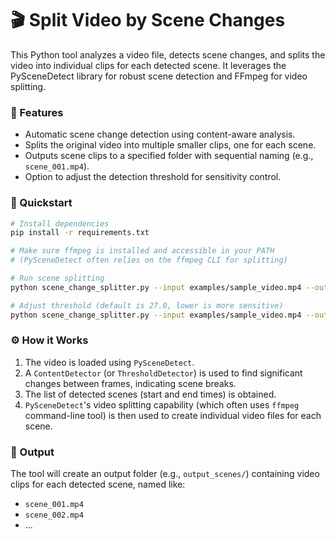 # 🎬 Split Video by Scene Changes

This Python tool analyzes a video file, detects scene changes, and splits the video into individual clips for each detected scene. It leverages the PySceneDetect library for robust scene detection and FFmpeg for video splitting.

### 🔧 Features
- Automatic scene change detection using content-aware analysis.
- Splits the original video into multiple smaller clips, one for each scene.
- Outputs scene clips to a specified folder with sequential naming (e.g., `scene_001.mp4`).
- Option to adjust the detection threshold for sensitivity control.

### 🏁 Quickstart
```bash
# Install dependencies
pip install -r requirements.txt

# Make sure ffmpeg is installed and accessible in your PATH
# (PySceneDetect often relies on the ffmpeg CLI for splitting)

# Run scene splitting
python scene_change_splitter.py --input examples/sample_video.mp4 --output_folder output_scenes/

# Adjust threshold (default is 27.0, lower is more sensitive)
python scene_change_splitter.py --input examples/sample_video.mp4 --output_folder output_scenes_sensitive/ --threshold 20
```

### ⚙️ How it Works
1.  The video is loaded using `PySceneDetect`.
2.  A `ContentDetector` (or `ThresholdDetector`) is used to find significant changes between frames, indicating scene breaks.
3.  The list of detected scenes (start and end times) is obtained.
4.  `PySceneDetect`'s video splitting capability (which often uses `ffmpeg` command-line tool) is then used to create individual video files for each scene.

### 📂 Output
The tool will create an output folder (e.g., `output_scenes/`) containing video clips for each detected scene, named like:
- `scene_001.mp4`
- `scene_002.mp4`
- ... 